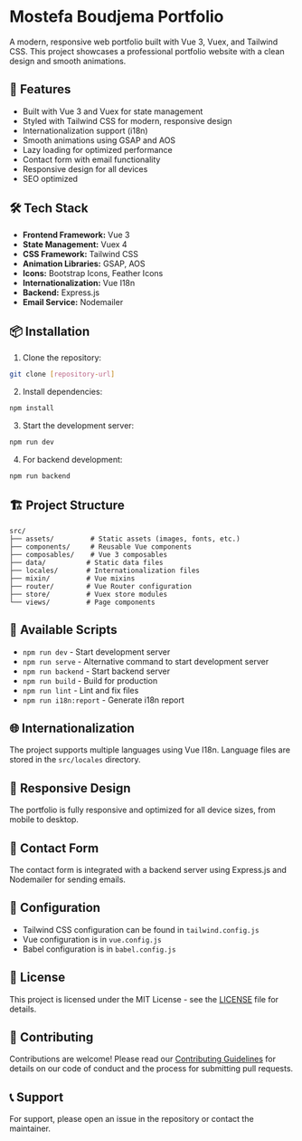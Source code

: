 # Mostefa Boudjema Portfolio

A modern, responsive web portfolio built with Vue 3, Vuex, and Tailwind CSS. This project showcases a professional portfolio website with a clean design and smooth animations.

## 🚀 Features

- Built with Vue 3 and Vuex for state management
- Styled with Tailwind CSS for modern, responsive design
- Internationalization support (i18n)
- Smooth animations using GSAP and AOS
- Lazy loading for optimized performance
- Contact form with email functionality
- Responsive design for all devices
- SEO optimized

## 🛠️ Tech Stack

- **Frontend Framework:** Vue 3
- **State Management:** Vuex 4
- **CSS Framework:** Tailwind CSS
- **Animation Libraries:** GSAP, AOS
- **Icons:** Bootstrap Icons, Feather Icons
- **Internationalization:** Vue I18n
- **Backend:** Express.js
- **Email Service:** Nodemailer

## 📦 Installation

1. Clone the repository:
```bash
git clone [repository-url]
```

2. Install dependencies:
```bash
npm install
```

3. Start the development server:
```bash
npm run dev
```

4. For backend development:
```bash
npm run backend
```

## 🏗️ Project Structure

```
src/
├── assets/         # Static assets (images, fonts, etc.)
├── components/     # Reusable Vue components
├── composables/    # Vue 3 composables
├── data/          # Static data files
├── locales/       # Internationalization files
├── mixin/         # Vue mixins
├── router/        # Vue Router configuration
├── store/         # Vuex store modules
└── views/         # Page components
```

## 🚀 Available Scripts

- `npm run dev` - Start development server
- `npm run serve` - Alternative command to start development server
- `npm run backend` - Start backend server
- `npm run build` - Build for production
- `npm run lint` - Lint and fix files
- `npm run i18n:report` - Generate i18n report

## 🌐 Internationalization

The project supports multiple languages using Vue I18n. Language files are stored in the `src/locales` directory.

## 📱 Responsive Design

The portfolio is fully responsive and optimized for all device sizes, from mobile to desktop.

## 📧 Contact Form

The contact form is integrated with a backend server using Express.js and Nodemailer for sending emails.

## 🔧 Configuration

- Tailwind CSS configuration can be found in `tailwind.config.js`
- Vue configuration is in `vue.config.js`
- Babel configuration is in `babel.config.js`

## 📄 License

This project is licensed under the MIT License - see the [LICENSE](LICENSE) file for details.

## 🤝 Contributing

Contributions are welcome! Please read our [Contributing Guidelines](CONTRIBUTING.md) for details on our code of conduct and the process for submitting pull requests.

## 📞 Support

For support, please open an issue in the repository or contact the maintainer.
